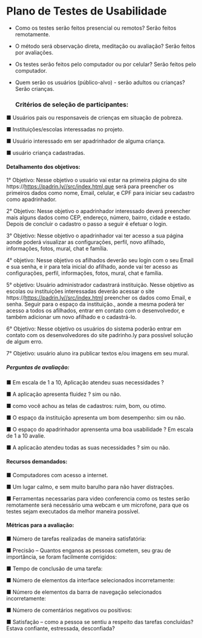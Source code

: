 # Plano de Testes de Usabilidade
- Como os testes serão feitos presencial ou remotos?
Serão feitos remotamente.

- O método será observação direta, meditação ou avaliação?
Serão feitos por avaliações.

- Os testes serão feitos pelo computador ou por celular?
Serão feitos pelo computador.

- Quem serão os usuários (público-alvo) - serão adultos ou crianças?
Serão crianças.

  ### Critérios de seleção de participantes:

■ Usuários pais ou  responsaveis de crienças em situaçâo de pobreza.

■ Instituições/escolas interessadas no projeto.

■ Usuário interessado em ser apadrinhador de alguma criança.

■ usuário criança cadastradas.

#### Detalhamento dos objetivos: 

1° Objetivo: Nesse objetivo o usuário vai estar na primeira página do site https://https://padrin.ly//src/index.html,que será para preencher os primeiros dados como nome, Email, celular, e CPF para iniciar seu cadastro como apadrinhador.

2° Objetivo: Nesse objetivo o apadrinhador interessado deverá preencher mais alguns dados como CEP, endereço, número, bairro, cidade e estado. Depois de concluir o cadastro o passo a seguir é efetuar o login. 

3° Objetivo: Nesse objetivo o apadrinhador vai ter acesso a sua página aonde poderá visualizar as configurações, perfil, novo afilhado, informações, fotos, mural, chat e família.

4° objetivo: Nesse objetivo os afilhados deverão seu login com o seu Email e sua senha, e ir para tela inicial do afilhado, aonde vai ter acesso as configurações, perfil, informações, fotos, mural, chat e família. 

5° objetivo: Usuário administrador cadastrará instituição. Nesse objetivo as escolas ou instituições interessadas deverão acessar o site https://https://padrin.ly//src/index.html preencher os dados como Email, e senha. Seguir para o espaço da instituição., aonde a mesma poderá ter acesso a todos os afilhados, entrar em contato com o desenvolvedor, e também adicionar um novo afilhado e o cadastrá-lo.

6° Objetivo: Nesse objetivo os usuários do sistema poderão entrar em contato com os desenvolvedores do site padrinho.ly para possível solução de algum erro.

7° Objetivo: usuário aluno ira publicar textos e/ou imagens em seu mural.

##### Perguntas de avaliação:

■ Em  escala de 1 a 10, Aplicação atendeu suas necessidades ?

■ A aplicação apresenta fluidez ? sim ou não.

■ como você achou as telas de cadastros: ruim, bom, ou otimo.

■ O espaço da instituição apresenta um bom desempenho: sim ou nâo.

■  O espaço do apadrinhador aprensenta uma boa usabilidade ? Em escala de 1 a 10 avalie.

■ A aplicacão atendeu todas as suas necessidades ? sim ou não.

#### Recursos demandados:

■ Computadores com acesso a internet.

■ Um lugar calmo, e  sem muito barulho para não haver distrações.

■ Ferramentas necessarias para video conferencia como os testes serão remotamente será necessário uma webcam e um microfone, para que os testes sejam executados da melhor maneira possível. 

#### Métricas para a avaliação:

■ Número de tarefas realizadas de maneira satisfatória: 

■ Precisão – Quantos enganos as pessoas cometem, seu grau de importância, se foram facilmente corrigidos: 

■ Tempo de conclusão de uma tarefa:

■ Número de elementos da interface selecionados incorretamente:

■ Número de elementos da barra de navegação selecionados incorretamente: 

■ Número de comentários negativos ou positivos: 

■ Satisfação – como a pessoa se sentiu a respeito das tarefas concluídas? Estava confiante, estressada, desconfiada?


